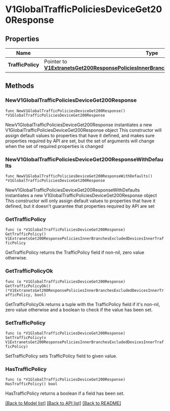 # V1GlobalTrafficPoliciesDeviceGet200Response

## Properties

Name | Type | Description | Notes
------------ | ------------- | ------------- | -------------
**TrafficPolicy** | Pointer to [**V1ExtranetsGet200ResponsePoliciesInnerBranchesExcludedDevicesInnerTrafficPolicy**](V1ExtranetsGet200ResponsePoliciesInnerBranchesExcludedDevicesInnerTrafficPolicy.md) |  | [optional] 

## Methods

### NewV1GlobalTrafficPoliciesDeviceGet200Response

`func NewV1GlobalTrafficPoliciesDeviceGet200Response() *V1GlobalTrafficPoliciesDeviceGet200Response`

NewV1GlobalTrafficPoliciesDeviceGet200Response instantiates a new V1GlobalTrafficPoliciesDeviceGet200Response object
This constructor will assign default values to properties that have it defined,
and makes sure properties required by API are set, but the set of arguments
will change when the set of required properties is changed

### NewV1GlobalTrafficPoliciesDeviceGet200ResponseWithDefaults

`func NewV1GlobalTrafficPoliciesDeviceGet200ResponseWithDefaults() *V1GlobalTrafficPoliciesDeviceGet200Response`

NewV1GlobalTrafficPoliciesDeviceGet200ResponseWithDefaults instantiates a new V1GlobalTrafficPoliciesDeviceGet200Response object
This constructor will only assign default values to properties that have it defined,
but it doesn't guarantee that properties required by API are set

### GetTrafficPolicy

`func (o *V1GlobalTrafficPoliciesDeviceGet200Response) GetTrafficPolicy() V1ExtranetsGet200ResponsePoliciesInnerBranchesExcludedDevicesInnerTrafficPolicy`

GetTrafficPolicy returns the TrafficPolicy field if non-nil, zero value otherwise.

### GetTrafficPolicyOk

`func (o *V1GlobalTrafficPoliciesDeviceGet200Response) GetTrafficPolicyOk() (*V1ExtranetsGet200ResponsePoliciesInnerBranchesExcludedDevicesInnerTrafficPolicy, bool)`

GetTrafficPolicyOk returns a tuple with the TrafficPolicy field if it's non-nil, zero value otherwise
and a boolean to check if the value has been set.

### SetTrafficPolicy

`func (o *V1GlobalTrafficPoliciesDeviceGet200Response) SetTrafficPolicy(v V1ExtranetsGet200ResponsePoliciesInnerBranchesExcludedDevicesInnerTrafficPolicy)`

SetTrafficPolicy sets TrafficPolicy field to given value.

### HasTrafficPolicy

`func (o *V1GlobalTrafficPoliciesDeviceGet200Response) HasTrafficPolicy() bool`

HasTrafficPolicy returns a boolean if a field has been set.


[[Back to Model list]](../README.md#documentation-for-models) [[Back to API list]](../README.md#documentation-for-api-endpoints) [[Back to README]](../README.md)


